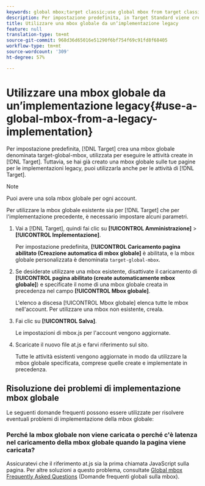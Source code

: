 ```yaml
---
keywords: global mbox;target classic;use global mbox from target classic
description: Per impostazione predefinita, in Target Standard viene creata una mbox globale denominata target-global-mbox, utilizzata per eseguire le attività create in Target Standard. Tuttavia, se hai già creato una mbox globale sulle tue pagine per le implementazioni legacy, puoi utilizzarla anche per le attività di Target Standard.
title: Utilizzare una mbox globale da unʼimplementazione legacy
feature: null
translation-type: tm+mt
source-git-commit: 968d36d65016e51290f6bf754f69c91fd8f68405
workflow-type: tm+mt
source-wordcount: '309'
ht-degree: 57%

---
```



# Utilizzare una mbox globale da unʼimplementazione legacy{#use-a-global-mbox-from-a-legacy-implementation}

Per impostazione predefinita, [!DNL Target] crea una mbox globale denominata target-global-mbox, utilizzata per eseguire le attività create in [!DNL Target]. Tuttavia, se hai già creato una mbox globale sulle tue pagine per le implementazioni legacy, puoi utilizzarla anche per le attività di [!DNL Target].

>[!NOTE]
>
>Puoi avere una sola mbox globale per ogni account.

Per utilizzare la mbox globale esistente sia per [!DNL Target] che per l&#39;implementazione precedente, è necessario impostare alcuni parametri.

1. Vai a [!DNL Target], quindi fai clic su **[!UICONTROL Amministrazione]** > **[!UICONTROL Implementazione]**.

   Per impostazione predefinita, **[!UICONTROL Caricamento pagina abilitato (Creazione automatica di mbox globale]** è abilitata, e la mbox globale personalizzata è denominata `target-global-mbox`.

1. Se desiderate utilizzare una mbox esistente, disattivate il caricamento di **[!UICONTROL pagina abilitato (create automaticamente mbox globale]**) e specificate il nome di una mbox globale creata in precedenza nel campo **[!UICONTROL Mbox globale]**.

   L&#39;elenco a discesa [!UICONTROL Mbox globale] elenca tutte le mbox nell&#39;account. Per utilizzare una mbox non esistente, creala.

1. Fai clic su **[!UICONTROL Salva]**.

   Le impostazioni di mbox.js per l&#39;account vengono aggiornate.

1. Scaricate il nuovo file at.js e farvi riferimento sul sito.

   Tutte le attività esistenti vengono aggiornate in modo da utilizzare la mbox globale specificata, comprese quelle create e implementate in precedenza.

## Risoluzione dei problemi di implementazione mbox globale

Le seguenti domande frequenti possono essere utilizzate per risolvere eventuali problemi di implementazione della mbox globale:

### Perché la mbox globale non viene caricata o perché c&#39;è latenza nel caricamento della mbox globale quando la pagina viene caricata?

Assicuratevi che il riferimento at.js sia la prima chiamata JavaScript sulla pagina. Per altre soluzioni a questo problema, consultate [Global mbox Frequently Asked Questions](/help/c-implementing-target/c-implementing-target-for-client-side-web/c-target-atjs-faq/global-mbox-frequently-asked-questions.md) (Domande frequenti globali sulla mbox).
